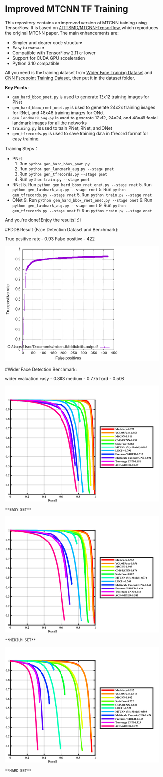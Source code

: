# Improved MTCNN TF Training

This repository contains an improved version of MTCNN training using TensorFlow. It is based on [AITTSMD/MTCNN-Tensorflow](https://edgeservices.bing.com/edgesvc/%5E1%5E), which reproduces the original MTCNN paper. The main enhancements are:

* Simpler and clearer code structure
* Easy to execute
* Compatible with TensorFlow 2.11 or lower
* Support for CUDA GPU acceleration
* Python 3.10 compatible

All you need is the training dataset from [Wider Face Training Dataset](http://shuoyang1213.me/WIDERFACE/ "Face") and [CNN Facepoint Training Dataset](http://mmlab.ie.cuhk.edu.hk/archive/CNN_FacePoint.htm "Landmarks"), then put it in the dataset folder.

 **Key Points** :

* `gen_hard_bbox_pnet.py` is used to generate 12x12 training images for PNet
* `gen_hard_bbox_rnet_onet.py` is used to generate 24x24 training images for RNet, and 48x48 training images for ONet
* `gen_landmark_aug.py` is used to generate 12x12, 24x24, and 48x48 facial landmark images for all the networks
* `training.py` is used to train PNet, RNet, and ONet
* `gen_tfrecords.py` is used to save training data in tfrecord format for easy training

Training Steps：

* PNet
  1. Run `python gen_hard_bbox_pnet.py`
  2. Run `python gen_landmark_aug.py --stage pnet`
  3. Run `python gen_tfrecords.py --stage pnet`
  4. Run `python train.py --stage pnet`
* RNet
  5. Run `python gen_hard_bbox_rnet_onet.py --stage rnet`
  5. Run `python gen_landmark_aug.py --stage rnet`
  5. Run `python gen_tfrecords.py --stage rnet`
  5. Run `python train.py --stage rnet`
* ONet
  9. Run `python gen_hard_bbox_rnet_onet.py --stage onet`
  9. Run `python gen_landmark_aug.py --stage onet`
  9. Run `python gen_tfrecords.py --stage onet`
  9. Run `python train.py --stage onet`

And you're done! Enjoy the results! :)i


#FDDB Result (Face Detection Dataset and Benchmark):

True positive rate - 0.93
False positive - 422

![1701146044531](image/README/1701146044531.png)


#Wider Face Detection Benchmark:

wider evaluation
easy - 0.803
medium - 0.775
hard - 0.508

![1701146114831](image/README/1701146114831.png)

    **EASY SET**

![1701146190521](image/README/1701146190521.png)

    **MEDIUM SET**

![1701146216546](image/README/1701146216546.png)

    **HARD SET**
